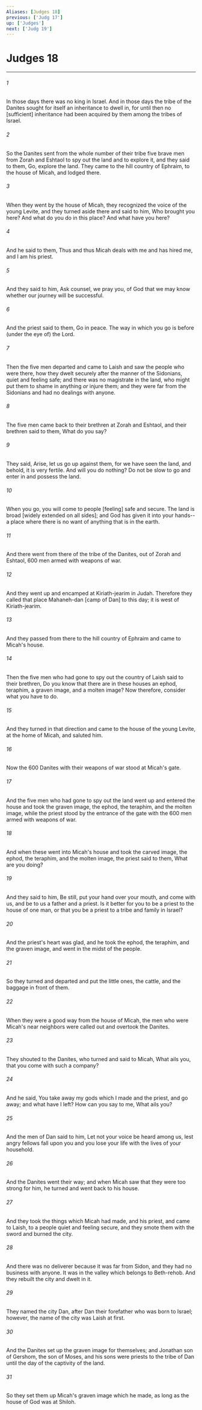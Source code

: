 ```yaml
---
Aliases: [Judges 18]
previous: ['Judg 17']
up: ['Judges']
next: ['Judg 19']
---
```

# Judges 18

***














###### 1 






In those days there was no king in Israel. And in those days the tribe of the Danites sought for itself an inheritance to dwell in, for until then no [sufficient] inheritance had been acquired by them among the tribes of Israel. 













###### 2 






So the Danites sent from the whole number of their tribe five brave men from Zorah and Eshtaol to spy out the land and to explore it, and they said to them, Go, explore the land. They came to the hill country of Ephraim, to the house of Micah, and lodged there. 













###### 3 






When they went by the house of Micah, they recognized the voice of the young Levite, and they turned aside there and said to him, Who brought you here? And what do you do in this place? And what have you here? 













###### 4 






And he said to them, Thus and thus Micah deals with me and has hired me, and I am his priest. 













###### 5 






And they said to him, Ask counsel, we pray you, of God that we may know whether our journey will be successful. 













###### 6 






And the priest said to them, Go in peace. The way in which you go is before (under the eye of) the Lord. 













###### 7 






Then the five men departed and came to Laish and saw the people who were there, how they dwelt securely after the manner of the Sidonians, quiet and feeling safe; and there was no magistrate in the land, who might put them to shame in anything _or_ injure them; and they were far from the Sidonians and had no dealings with anyone. 













###### 8 






The five men came back to their brethren at Zorah and Eshtaol, and their brethren said to them, What do you say? 













###### 9 






They said, Arise, let us go up against them, for we have seen the land, and behold, it is very fertile. And will you do nothing? Do not be slow to go and enter in and possess the land. 













###### 10 






When you go, you will come to people [feeling] safe and secure. The land is broad [widely extended on all sides]; and God has given it into your hands--a place where there is no want of anything that is in the earth. 













###### 11 






And there went from there of the tribe of the Danites, out of Zorah and Eshtaol, 600 men armed with weapons of war. 













###### 12 






And they went up and encamped at Kiriath-jearim in Judah. Therefore they called that place Mahaneh-dan [camp of Dan] to this day; it is west of Kiriath-jearim. 













###### 13 






And they passed from there to the hill country of Ephraim and came to Micah's house. 













###### 14 






Then the five men who had gone to spy out the country of Laish said to their brethren, Do you know that there are in these houses an ephod, teraphim, a graven image, and a molten image? Now therefore, consider what you have to do. 













###### 15 






And they turned in that direction and came to the house of the young Levite, at the home of Micah, and saluted him. 













###### 16 






Now the 600 Danites with their weapons of war stood at Micah's gate. 













###### 17 






And the five men who had gone to spy out the land went up and entered the house and took the graven image, the ephod, the teraphim, and the molten image, while the priest stood by the entrance of the gate with the 600 men armed with weapons of war. 













###### 18 






And when these went into Micah's house and took the carved image, the ephod, the teraphim, and the molten image, the priest said to them, What are you doing? 













###### 19 






And they said to him, Be still, put your hand over your mouth, and come with us, and be to us a father and a priest. Is it better for you to be a priest to the house of one man, or that you be a priest to a tribe and family in Israel? 













###### 20 






And the priest's heart was glad, and he took the ephod, the teraphim, and the graven image, and went in the midst of the people. 













###### 21 






So they turned and departed and put the little ones, the cattle, and the baggage in front of them. 













###### 22 






When they were a good way from the house of Micah, the men who were Micah's near neighbors were called out and overtook the Danites. 













###### 23 






They shouted to the Danites, who turned and said to Micah, What ails you, that you come with such a company? 













###### 24 






And he said, You take away my gods which I made and the priest, and go away; and what have I left? How can you say to me, What ails you? 













###### 25 






And the men of Dan said to him, Let not your voice be heard among us, lest angry fellows fall upon you and you lose your life with the lives of your household. 













###### 26 






And the Danites went their way; and when Micah saw that they were too strong for him, he turned and went back to his house. 













###### 27 






And they took the things which Micah had made, and his priest, and came to Laish, to a people quiet and feeling secure, and they smote them with the sword and burned the city. 













###### 28 






And there was no deliverer because it was far from Sidon, and they had no business with anyone. It was in the valley which belongs to Beth-rehob. And they rebuilt the city and dwelt in it. 













###### 29 






They named the city Dan, after Dan their forefather who was born to Israel; however, the name of the city was Laish at first. 













###### 30 






And the Danites set up the graven image for themselves; and Jonathan son of Gershom, the son of Moses, and his sons were priests to the tribe of Dan until the day of the captivity of the land. 













###### 31 






So they set them up Micah's graven image which he made, as long as the house of God was at Shiloh.

